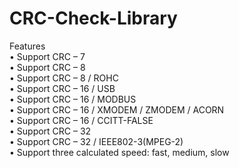 # CRC-Check-Library

Features   
• Support CRC – 7  
• Support CRC – 8  
• Support CRC – 8  / ROHC  
• Support CRC – 16 / USB  
• Support CRC – 16 / MODBUS  
• Support CRC – 16 / XMODEM / ZMODEM / ACORN  
• Support CRC – 16 / CCITT-FALSE   
• Support CRC – 32  
• Support CRC – 32 / IEEE802-3(MPEG-2)  
• Support three calculated speed: fast, medium, slow
